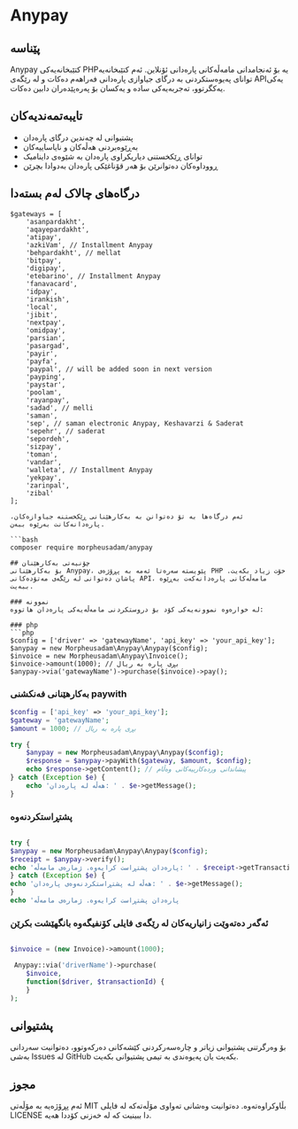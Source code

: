 # Anypay


## پێناسه‌
Anypay کتێبخانەیەکی PHPیە بۆ ئەنجامدانی مامەڵەکانی پارەدانی ئۆنلاین. ئەم کتێبخانەیە توانای پەیوەستکردنی بە درگای جیاوازی پارەدانی فەراهەم دەکات و لە رێگەی APIیەکی یەکگرتوو، تەجربەیەکی سادە و یەکسان بۆ پەرەپێدەران دابین دەکات.
## تایبەتمەندیەکان
- پشتیوانی لە چەندین درگای پارەدان
- بەڕێوەبردنی هەڵەکان و نایاساییەکان
- توانای ڕێکخستنی دیاریکراوی پارەدان بە شێوەی داینامیک
- ڕووداوەکان دەتوانرێن بۆ هەر قۆناغێکی پارەدان بەدوادا بچرێن
## درگاه‌های چالاک لەم بستەدا
```
$gateways = [
    'asanpardakht',
    'aqayepardakht',
    'atipay',
    'azkiVam', // Installment Anypay
    'behpardakht', // mellat
    'bitpay',
    'digipay',
    'etebarino', // Installment Anypay
    'fanavacard',
    'idpay',
    'irankish',
    'local',
    'jibit',
    'nextpay',
    'omidpay',
    'parsian',
    'pasargad',
    'payir',
    'payfa',
    'paypal', // will be added soon in next version
    'payping',
    'paystar',
    'poolam',
    'rayanpay',
    'sadad', // melli
    'saman',
    'sep', // saman electronic Anypay, Keshavarzi & Saderat
    'sepehr', // saderat
    'sepordeh',
    'sizpay',
    'toman',
    'vandar',
    'walleta', // Installment Anypay
    'yekpay',
    'zarinpal',
    'zibal'
];

ئەم درگاه‌ها بە تۆ دەتوانن بە بەکارهێنانی ڕێکخستنە جیاوازەکان، پارەدانەکانت بەرێوە ببەن.

```bash
composer require morpheusadam/anypay
```

```
## چۆنیەتی بەکارهێنان
بۆ بەکارهێنانی Anypay، پێویستە سەرەتا ئەمە بە پڕۆژەی PHP خۆت زیاد بکەیت. پاشان دەتوانی لە رێگەی مەتۆدەکانی API، مامەڵەکانی پارەدانەکەت بەڕێوە ببەیت.

### نموونە
لە خوارەوە نموونەیەکی کۆد بۆ دروستکردنی مامەڵەیەکی پارەدان هاتووە:

### php
```php
$config = ['driver' => 'gatewayName', 'api_key' => 'your_api_key'];
$anypay = new Morpheusadam\Anypay\Anypay($config);
$invoice = new Morpheusadam\Anypay\Invoice();
$invoice->amount(1000); // بڕی پارە بە ریال
$anypay->via('gatewayName')->purchase($invoice)->pay();
```


### بەکارهێنانی فەنکشنی paywith
```php
$config = ['api_key' => 'your_api_key'];
$gateway = 'gatewayName';
$amount = 1000; // بڕی پارە بە ریال

try {
    $anypay = new Morpheusadam\Anypay\Anypay($config);
    $response = $anypay->payWith($gateway, $amount, $config);
    echo $response->getContent(); // پیشاندانی وردەکارییەکانی وەڵام
} catch (Exception $e) {
    echo 'هەڵە لە پارەدان: ' . $e->getMessage();
}
```

### پشتڕاستکردنەوە

```php

try {
$anypay = new Morpheusadam\Anypay\Anypay($config);
$receipt = $anypay->verify();
echo 'پارەدان پشتڕاست کرایەوە. ژمارەی مامەڵە: ' . $receipt->getTransactionId();
} catch (Exception $e) {
echo 'هەڵە لە پشتڕاستکردنەوەی پارەدان: ' . $e->getMessage();
}
echo 'پارەدان پشتڕاست کرایەوە. ژمارەی مامەڵە

```
### ئەگەر دەتەوێت زانیاریەکان لە رێگەی فایلی کۆنفیگەوە بانگهێشت بکرێن

```php

$invoice = (new Invoice)->amount(1000);

 Anypay::via('driverName')->purchase(
    $invoice, 
    function($driver, $transactionId) {
 	}
);

```

## پشتیوانی
بۆ وەرگرتنی پشتیوانی زیاتر و چارەسەرکردنی کێشەکانی دەرکەوتوو، دەتوانیت سەردانی بەشی Issues لە GitHub بکەیت یان پەیوەندی بە تیمی پشتیوانی بکەیت.


## مجوز
ئەم پڕۆژەیە بە مۆڵەتی MIT بڵاوکراوەتەوە. دەتوانیت وەشانی تەواوی مۆڵەتەکە لە فایلی LICENSE دا ببینیت کە لە خەزنی کۆددا هەیە.
